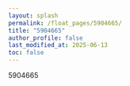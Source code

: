 ```yaml
---
layout: splash
permalink: /float_pages/5904665/
title: "5904665"
author_profile: false
last_modified_at: 2025-06-13
toc: false
---
```

 
5904665
